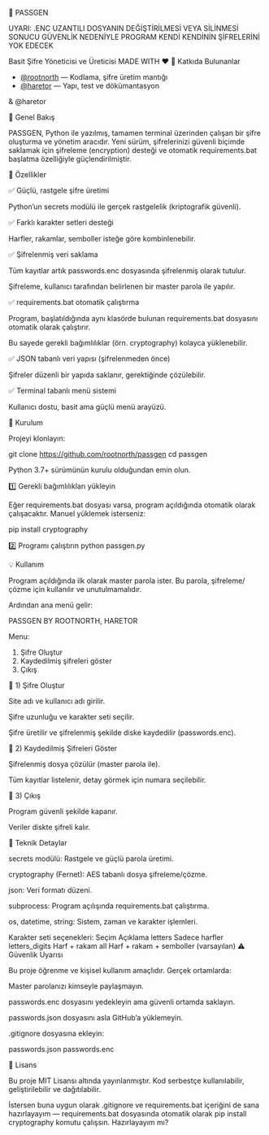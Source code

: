🔐 PASSGEN

UYARI: .ENC UZANTILI DOSYANIN DEĞİŞTİRİLMESİ VEYA SİLİNMESİ SONUCU GÜVENLİK NEDENİYLE PROGRAM KENDİ KENDİNİN ŞİFRELERİNİ YOK EDECEK

Basit Şifre Yöneticisi ve Üreticisi
MADE WITH ❤
👥 Katkıda Bulunanlar
- [@rootnorth](https://github.com/rootnorth) — Kodlama, şifre üretim mantığı
- [@haretor](https://github.com/haretor) — Yapı, test ve dökümantasyon

 & @haretor

🧩 Genel Bakış

PASSGEN, Python ile yazılmış, tamamen terminal üzerinden çalışan bir şifre oluşturma ve yönetim aracıdır.
Yeni sürüm, şifrelerinizi güvenli biçimde saklamak için şifreleme (encryption) desteği ve otomatik requirements.bat başlatma özelliğiyle güçlendirilmiştir.

🚀 Özellikler

✅ Güçlü, rastgele şifre üretimi

Python’un secrets modülü ile gerçek rastgelelik (kriptografik güvenli).

✅ Farklı karakter setleri desteği

Harfler, rakamlar, semboller isteğe göre kombinlenebilir.

✅ Şifrelenmiş veri saklama

Tüm kayıtlar artık passwords.enc dosyasında şifrelenmiş olarak tutulur.

Şifreleme, kullanıcı tarafından belirlenen bir master parola ile yapılır.

✅ requirements.bat otomatik çalıştırma

Program, başlatıldığında aynı klasörde bulunan requirements.bat dosyasını otomatik olarak çalıştırır.

Bu sayede gerekli bağımlılıklar (örn. cryptography) kolayca yüklenebilir.

✅ JSON tabanlı veri yapısı (şifrelenmeden önce)

Şifreler düzenli bir yapıda saklanır, gerektiğinde çözülebilir.

✅ Terminal tabanlı menü sistemi

Kullanıcı dostu, basit ama güçlü menü arayüzü.

🧱 Kurulum

Projeyi klonlayın:

git clone https://github.com/rootnorth/passgen
cd passgen


Python 3.7+ sürümünün kurulu olduğundan emin olun.

1️⃣ Gerekli bağımlılıkları yükleyin

Eğer requirements.bat dosyası varsa, program açıldığında otomatik olarak çalışacaktır.
Manuel yüklemek isterseniz:

pip install cryptography

2️⃣ Programı çalıştırın
python passgen.py

💡 Kullanım

Program açıldığında ilk olarak master parola ister.
Bu parola, şifreleme/çözme için kullanılır ve unutulmamalıdır.

Ardından ana menü gelir:

PASSGEN BY ROOTNORTH, HARETOR

Menu:
 1) Şifre Oluştur
 2) Kaydedilmiş şifreleri göster
 3) Çıkış

🔸 1) Şifre Oluştur

Site adı ve kullanıcı adı girilir.

Şifre uzunluğu ve karakter seti seçilir.

Şifre üretilir ve şifrelenmiş şekilde diske kaydedilir (passwords.enc).

🔸 2) Kaydedilmiş Şifreleri Göster

Şifrelenmiş dosya çözülür (master parola ile).

Tüm kayıtlar listelenir, detay görmek için numara seçilebilir.

🔸 3) Çıkış

Program güvenli şekilde kapanır.

Veriler diskte şifreli kalır.

🔐 Teknik Detaylar

secrets modülü: Rastgele ve güçlü parola üretimi.

cryptography (Fernet): AES tabanlı dosya şifreleme/çözme.

json: Veri formatı düzeni.

subprocess: Program açılışında requirements.bat çalıştırma.

os, datetime, string: Sistem, zaman ve karakter işlemleri.

Karakter seti seçenekleri:
Seçim	Açıklama
letters	Sadece harfler
letters_digits	Harf + rakam
all	Harf + rakam + semboller (varsayılan)
⚠️ Güvenlik Uyarısı

Bu proje öğrenme ve kişisel kullanım amaçlıdır.
Gerçek ortamlarda:

Master parolanızı kimseyle paylaşmayın.

passwords.enc dosyasını yedekleyin ama güvenli ortamda saklayın.

passwords.json dosyasını asla GitHub’a yüklemeyin.

.gitignore dosyasına ekleyin:

passwords.json
passwords.enc

📄 Lisans

Bu proje MIT Lisansı altında yayınlanmıştır.
Kod serbestçe kullanılabilir, geliştirilebilir ve dağıtılabilir.

İstersen buna uygun olarak .gitignore ve requirements.bat içeriğini de sana hazırlayayım — requirements.bat dosyasında otomatik olarak pip install cryptography komutu çalışsın.
Hazırlayayım mı?
